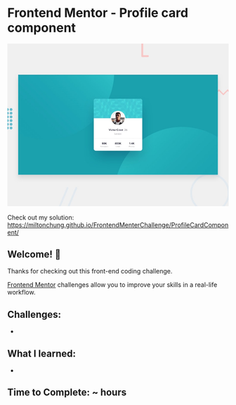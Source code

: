 # Frontend Mentor - Profile card component

![Design preview for the Profile card component coding challenge](./design/desktop-preview.jpg)

Check out my solution: https://miltonchung.github.io/FrontendMenterChallenge/ProfileCardComponent/

## Welcome! 👋

Thanks for checking out this front-end coding challenge.

[Frontend Mentor](https://www.frontendmentor.io) challenges allow you to improve your skills in a real-life workflow.

## Challenges:

-

## What I learned:

-

## Time to Complete: ~ hours
